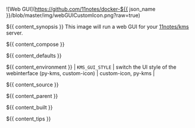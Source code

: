 ![Web GUI](https://github.com/11notes/docker-${{ json_name }}/blob/master/img/webGUICustomIcon.png?raw=true)

${{ content_synopsis }} This image will run a web GUI for your [11notes/kms](https://hub.docker.com/r/11notes/kms) server.

${{ content_compose }}

${{ content_defaults }}

${{ content_environment }}
| `KMS_GUI_STYLE` | switch the UI style of the webinterface (py-kms, custom-icon) | custom-icon, py-kms |

${{ content_source }}

${{ content_parent }}

${{ content_built }}

${{ content_tips }}